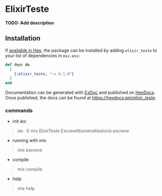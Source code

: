 # ElixirTeste

**TODO: Add description**

## Installation

If [available in Hex](https://hex.pm/docs/publish), the package can be installed
by adding `elixir_teste` to your list of dependencies in `mix.exs`:

```elixir
def deps do
  [
    {:elixir_teste, "~> 0.1.0"}
  ]
end
```

Documentation can be generated with [ExDoc](https://github.com/elixir-lang/ex_doc)
and published on [HexDocs](https://hexdocs.pm). Once published, the docs can
be found at <https://hexdocs.pm/elixir_teste>.




### commands
- init iex: 
> iex -S mix 
> ElixirTeste.EscreveNumeroAleatorio.escreve

- running with mix
> mix escreve

- compile
> mix compile

- help 
> mix help <something>
